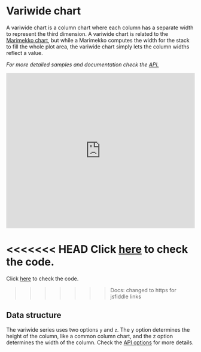 Variwide chart
===

A variwide chart is a column chart where each column has a separate width to represent the third dimension. A variwide chart is related to the [Marimekko chart](https://en.wikipedia.org/wiki/Mosaic_plot), but while a Marimekko computes the width for the stack to fill the whole plot area, the variwide chart simply lets the column widths reflect a value.

_For more detailed samples and documentation check the [API.](https://api.highcharts.com/highcharts/plotOptions.variwide)_

<iframe style="width: 100%; height: 416px; border: none;" src=https://www.highcharts.com/samples/embed/highcharts/demo/variwide allow="fullscreen"></iframe>

<<<<<<< HEAD
Click [here](https://jsfiddle.net/gh/get/library/pure/highcharts/highcharts/tree/master/samples/highcharts/demo/variwide/) to check the code.
=======
Click [here](https://jsfiddlefiddle.net/gh/get/library/pure/highcharts/highcharts/tree/master/samples/highcharts/demo/variwide/) to check the code.
>>>>>>> Docs: changed to https for jsfiddle links

Data structure
--------------

The variwide series uses two options `y` and `z`. The y option determines the height of the column, like a common column chart, and the z option determines the width of the column. Check the [API options](https://api.highcharts.com/highcharts/plotOptions.variwide) for more details.
